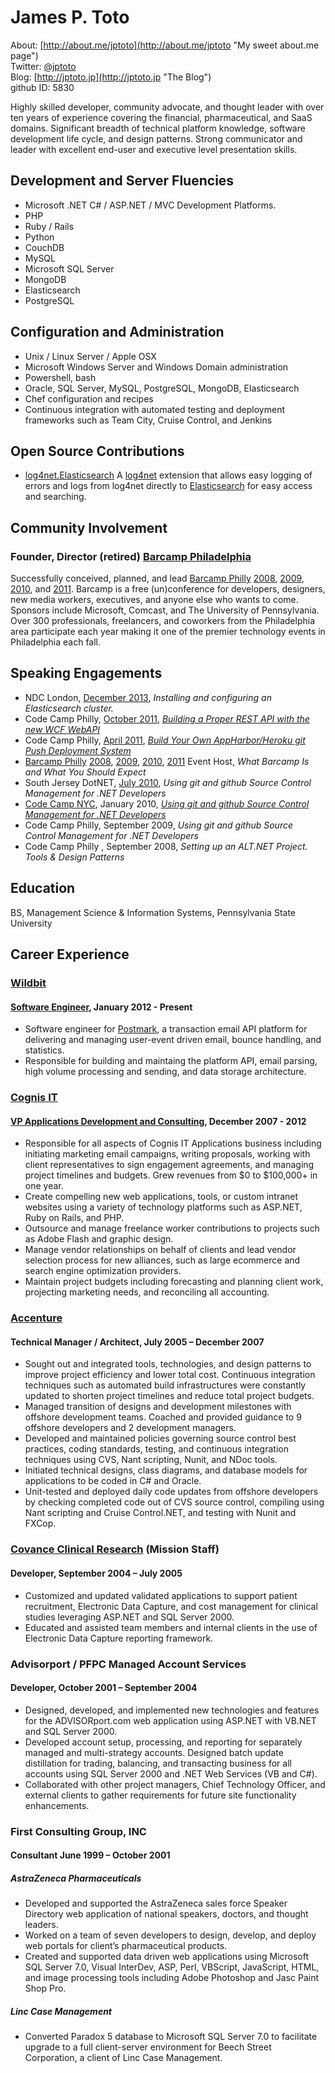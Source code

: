 # James P. Toto
About: [http://about.me/jptoto](http://about.me/jptoto "My sweet about.me page")  
Twitter: [@jptoto](http://twitter.com/jptoto "Sometimes I tweet stuff")  
Blog: [http://jptoto.jp](http://jptoto.jp "The Blog")  
github ID: 5830  

Highly skilled developer, community advocate, and thought leader with over ten years of experience covering the financial,  pharmaceutical, and SaaS domains.  Significant breadth of technical platform knowledge, software development life cycle, and design patterns. Strong communicator and leader with excellent end-user and executive level presentation skills.


## Development and Server Fluencies
- Microsoft .NET C# / ASP.NET / MVC Development Platforms.
- PHP
- Ruby / Rails
- Python
- CouchDB
- MySQL
- Microsoft SQL Server
- MongoDB
- Elasticsearch
- PostgreSQL

## Configuration and Administration
- Unix / Linux Server / Apple OSX
- Microsoft Windows Server and Windows Domain administration
- Powershell, bash
- Oracle, SQL Server, MySQL, PostgreSQL, MongoDB, Elasticsearch
- Chef configuration and recipes
- Continuous integration with automated testing and deployment frameworks such as Team City,  Cruise Control, and Jenkins
 
## Open Source Contributions
- [log4net.Elasticsearch](https://github.com/jptoto/log4net.ElasticSearch) A [log4net](http://logging.apache.org/log4net) extension that allows easy logging of errors and logs from log4net directly to [Elasticsearch](http://www.elasticsearch.org) for easy access and searching.

## Community Involvement
### Founder, Director (retired) [Barcamp Philadelphia](http://www.barcampphilly.org "Barcamp Philly!!")
Successfully conceived, planned, and lead [Barcamp Philly](http://www.barcampphilly.org) [2008](http://2008.barcampphilly.org), [2009](http://2009.barcampphilly.org), [2010](http://2010.barcampphilly.org), and [2011](http://barcampphilly.org). Barcamp is a free (un)conference for developers, designers, new media workers, executives, and anyone else who wants to come. Sponsors include Microsoft, Comcast, and The University of Pennsylvania. Over 300 professionals, freelancers, and coworkers from the Philadelphia area participate each year making it one of the premier technology events in Philadelphia each fall.


## Speaking Engagements
- NDC London, [December 2013](http://ndc-london.com "NDC London"), <em>Installing and configuring an Elasticsearch cluster.</em> 
- Code Camp Philly, [October 2011](http://codecamp.phillydotnet.org/2011-2/SitePages/Home.aspx "Code Camp Philly"), [<em>Building a Proper REST API with the new WCF WebAPI</em>](http://codecamp.phillydotnet.org/2011-2/Lists/Sessions/DispForm.aspx?ID=258 "Summary") 
- Code Camp Philly, [April 2011](http://codecamp.phillydotnet.org/2011-1/SitePages/Home.aspx "Code Camp Philly"), [<em>Build Your Own AppHarbor/Heroku git Push Deployment System</em>](http://jptoto.jp/2011/04/11/build-your-own-appharbor-notes/ "Screencast")
- [Barcamp Philly](http://www.barcampphilly.org) [2008](http://2008.barcampphilly.org), [2009](http://2009.barcampphilly.org), [2010](http://2010.barcampphilly.org), [2011](http://barcampphilly.org) Event Host, <em>What Barcamp Is and What You Should Expect</em>
- South Jersey DotNET, [July 2010](http://njdotnet-july2010.eventbrite.com/), <em>Using git and github Source Control Management for .NET Developers</em>
- [Code Camp NYC](http://nyc.codecamp.us/ "Code Camp NYC"), January 2010, [<em>Using git and github Source Control Management for .NET Developers</em>](http://www.slideshare.net/jptoto/nyc-code-camp-2010-git-and-github "Slideshare")
- Code Camp Philly, September 2009, <em>Using git and github Source Control Management for .NET Developers</em>
- Code Camp Philly , September 2008, <em>Setting up an ALT.NET Project. Tools & Design Patterns</em>

## Education
BS, Management Science & Information Systems, Pennsylvania State University

## Career Experience
### [Wildbit](http://www.wildbit.com "Wildbit") 
#### [Software Engineer](http://www.wildbit.com "Wildbit"), January 2012 - Present
- Software engineer for [Postmark](http://www.postmarkapp.com), a transaction email API platform for delivering and managing user-event driven email, bounce handling, and statistics.
- Responsible for building and maintaing the platform API, email parsing, high volume processing and sending, and data storage architecture. 

### [Cognis IT](http://www.cognisit.com "Cognis IT") 
#### [VP Applications Development and Consulting](http://www.cognisit.com/about/key-staff/jp-toto/ "JP Toto"), December 2007 - 2012
- Responsible for all aspects of Cognis IT Applications business including initiating marketing email campaigns, writing proposals, working with client representatives to sign engagement agreements, and managing project timelines and budgets. Grew revenues from $0 to $100,000+ in one year.
- Create compelling new web applications, tools, or custom intranet websites using a variety of technology platforms such as ASP.NET, Ruby on Rails, and PHP. 
- Outsource and manage freelance worker contributions to projects such as Adobe Flash and graphic design.
- Manage vendor relationships on behalf of clients and lead vendor selection process for new alliances, such as large ecommerce and search engine optimization providers.
- Maintain project budgets including forecasting and planning client work, projecting marketing needs, and reconciling all accounting.

### [Accenture](http://www.accenture.com "Accenture") 
#### Technical Manager / Architect, July 2005 – December 2007
- Sought out and integrated tools, technologies, and design patterns to improve project efficiency and lower total cost. Continuous integration techniques such as automated build infrastructures were constantly updated to shorten project timelines and reduce total project budgets.
- Managed transition of designs and development milestones with offshore development teams. Coached and provided guidance to 9 offshore developers and 2 development managers.
- Developed and maintained policies governing source control best practices, coding standards, testing, and continuous integration techniques using CVS, Nant scripting, Nunit, and NDoc tools.
- Initiated technical designs, class diagrams, and database models for applications to be coded in C# and Oracle. 
- Unit-tested and deployed daily code updates from offshore developers by checking completed code out of CVS source control, compiling using Nant scripting and Cruise Control.NET, and testing with Nunit and FXCop.


### [Covance Clinical Research](http://www.testwiththebest.com/ "Covance") (Mission Staff)
#### Developer, September 2004 – July 2005
- Customized and updated validated applications to support patient recruitment, Electronic Data Capture, and cost management for clinical studies leveraging ASP.NET and SQL Server 2000.
- Educated and assisted team members and internal clients in the use of Electronic Data Capture reporting framework.

### Advisorport / PFPC Managed Account Services
#### Developer, October 2001 – September 2004
- Designed, developed, and implemented new technologies and features for the ADVISORport.com web application using ASP.NET with VB.NET and SQL Server 2000.
- Developed account setup, processing, and reporting for separately managed and multi-strategy accounts. Designed batch update distillation for trading, balancing, and transacting business for all accounts using SQL Server 2000 and .NET Web Services (VB and C#).
- Collaborated with other project managers, Chief Technology Officer, and external clients to gather requirements for future site functionality enhancements.

### First Consulting Group, INC
#### Consultant June 1999 – October 2001
##### AstraZeneca Pharmaceuticals
- Developed and supported the AstraZeneca sales force Speaker Directory web application of national speakers, doctors, and thought leaders. 
- Worked on a team of seven developers to design, develop, and deploy web portals for client’s pharmaceutical products.
- Created and supported data driven web applications using Microsoft SQL Server 7.0, Visual InterDev, ASP, Perl, VBScript, JavaScript, HTML, and image processing tools including Adobe Photoshop and Jasc Paint Shop Pro.

##### Linc Case Management
- Converted Paradox 5 database to Microsoft SQL Server 7.0 to facilitate upgrade to a full client-server environment for Beech Street Corporation, a client of Linc Case Management. 


